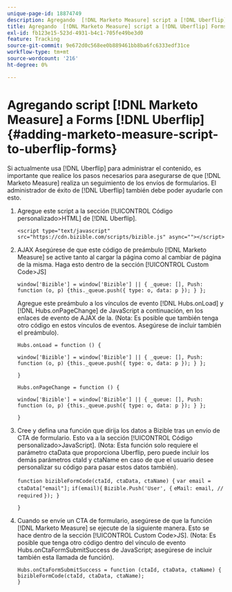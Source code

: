 ```yaml
---
unique-page-id: 18874749
description: Agregando  [!DNL Marketo Measure] script a [!DNL Uberflip] Forms - [!DNL Marketo Measure]
title: Agregando  [!DNL Marketo Measure] script a [!DNL Uberflip] Forms
exl-id: fb123e15-523d-4931-b4c1-705fe49be3d0
feature: Tracking
source-git-commit: 9e672d0c568ee0b889461bb8ba6fc6333edf31ce
workflow-type: tm+mt
source-wordcount: '216'
ht-degree: 0%

---
```


# Agregando script [!DNL Marketo Measure] a Forms [!DNL Uberflip] {#adding-marketo-measure-script-to-uberflip-forms}

Si actualmente usa [!DNL Uberflip] para administrar el contenido, es importante que realice los pasos necesarios para asegurarse de que [!DNL Marketo Measure] realiza un seguimiento de los envíos de formularios. El administrador de éxito de [!DNL Uberflip] también debe poder ayudarle con esto.

1. Agregue este script a la sección [!UICONTROL Código personalizado>HTML] de [!DNL Uberflip].

   `<script type="text/javascript" src="https://cdn.bizible.com/scripts/bizible.js" async=""></script>`

1. AJAX Asegúrese de que este código de preámbulo [!DNL Marketo Measure] se active tanto al cargar la página como al cambiar de página de la misma. Haga esto dentro de la sección [!UICONTROL Custom Code>JS]

   `window['Bizible'] = window['Bizible'] || { _queue: [], Push: function (o, p) {this._queue.push({ type: o, data: p }); } };`

   Agregue este preámbulo a los vínculos de evento [!DNL Hubs.onLoad] y [!DNL Hubs.onPageChange] de JavaScript a continuación, en los enlaces de evento de AJAX de la. (Nota: Es posible que también tenga otro código en estos vínculos de eventos. Asegúrese de incluir también el preámbulo).

   `Hubs.onLoad = function () {`

   `window['Bizible'] = window['Bizible'] || { _queue: [], Push: function (o, p) {this._queue.push({ type: o, data: p }); } };`

   `}`

   `Hubs.onPageChange = function () {`

   `window['Bizible'] = window['Bizible'] || { _queue: [], Push: function (o, p) {this._queue.push({ type: o, data: p }); } };`

   `}`

1. Cree y defina una función que dirija los datos a Bizible tras un envío de CTA de formulario. Esto va a la sección [!UICONTROL Código personalizado>JavaScript]. (Nota: Esta función solo requiere el parámetro ctaData que proporciona Uberflip, pero puede incluir los demás parámetros ctaId y ctaName en caso de que el usuario desee personalizar su código para pasar estos datos también).

   `function bizibleFormCode(ctaId, ctaData, ctaName) {`
   `var email = ctaData["email"];`
   `if(email){`
   `Bizible.Push('User', {`
   `eMail: email, // required`
   `}); }`

   `}`

1. Cuando se envíe un CTA de formulario, asegúrese de que la función [!DNL Marketo Measure] se ejecute de la siguiente manera. Esto se hace dentro de la sección [!UICONTROL Custom Code>JS]. (Nota: Es posible que tenga otro código dentro del vínculo de evento Hubs.onCtaFormSubmitSuccess de JavaScript; asegúrese de incluir también esta llamada de función).

   `Hubs.onCtaFormSubmitSuccess = function (ctaId, ctaData, ctaName) {`
   `bizibleFormCode(ctaId, ctaData, ctaName);`\
   `}`

